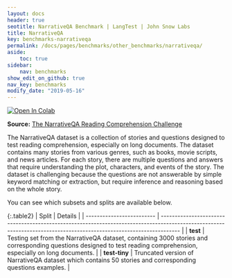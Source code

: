 ```yaml
---
layout: docs
header: true
seotitle: NarrativeQA Benchmark | LangTest | John Snow Labs
title: NarrativeQA
key: benchmarks-narrativeqa
permalink: /docs/pages/benchmarks/other_benchmarks/narrativeqa/
aside:
    toc: true
sidebar:
    nav: benchmarks
show_edit_on_github: true
nav_key: benchmarks
modify_date: "2019-05-16"
---
```


<div class="h3-box" markdown="1">

[![Open In Colab](https://colab.research.google.com/assets/colab-badge.svg)](https://colab.research.google.com/github/Pacific-AI-Corp/langtest/blob/main/demo/tutorials/llm_notebooks/dataset-notebooks/NarrativeQA_Question_Answering.ipynb)

**Source:** [The NarrativeQA Reading Comprehension Challenge](https://aclanthology.org/Q18-1023/)

The NarrativeQA dataset is a collection of stories and questions designed to test reading comprehension, especially on long documents. The dataset contains many stories from various genres, such as books, movie scripts, and news articles. For each story, there are multiple questions and answers that require understanding the plot, characters, and events of the story. The dataset is challenging because the questions are not answerable by simple keyword matching or extraction, but require inference and reasoning based on the whole story.

You can see which subsets and splits are available below.

{:.table2}
| Split                     | Details                                                                                                                                                             |
| ------------------------- | ------------------------------------------------------------------------------------------------------------------------------------------------------------------- |
| **test**      | Testing set from the NarrativeQA dataset, containing 3000 stories and corresponding questions designed to test reading comprehension, especially on long documents. |
| **test-tiny** | Truncated version of NarrativeQA dataset which contains 50 stories and corresponding questions examples.                                                            |

</div>